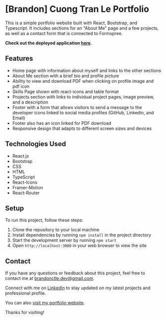 # [Brandon] Cuong Tran Le Portfolio

This is a simple portfolio website built with React, Bootstrap, and Typescript. It includes sections for an "About Me" page and a few projects, as well as a contact form that is connected to Formspree.

**Check out the deployed application [here](https://brandonle.azurewebsites.net/).**

## Features

- Home page with information about myself and links to the other sections
- About Me section with a brief bio and profile picture
- Ability to view and download PDF when clicking on profile image and pdf icon
- Skills Page shown with react-icons and table format
- Projects section with links to individual project pages, image preview, and a description
- Footer with a form that allows visitors to send a message to the developer icons linked to social media profiles (GitHub, Linkedin, and Email)
- Footer also has an icon linked for PDF download
- Responsive design that adapts to different screen sizes and devices

## Technologies Used

- React.js
- Bootstrap
- CSS
- HTML
- TypeScript
- React-Icons
- Framer-Motion
- React-Router

## Setup

To run this project, follow these steps:

1. Clone the repository to your local machine
2. Install dependencies by running `npm install` in the project directory
3. Start the development server by running `npm start`
4. Open `http://localhost:3000` in your web browser to view the site

## Contact

If you have any questions or feedback about this project, feel free to contact me at [brandonctle.dev@gmail.com](mailto:brandonctle.dev@gmail.com).

Connect with me on [LinkedIn](https://www.linkedin.com/in/brandonctle/) to stay updated on my latest projects and professional profile.

You can also [visit my portfolio website](https://brandonle.azurewebsites.net/). 

Thanks for visiting!
